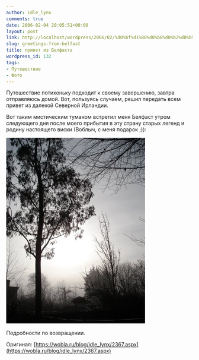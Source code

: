 ```yaml
---
author: idle_lynx
comments: true
date: 2006-02-04 20:05:51+00:00
layout: post
link: http://localhost/wordpress/2006/02/%d0%bf%d1%80%d0%b8%d0%b2%d0%b5%d1%82-%d0%b8%d0%b7-%d0%91%d0%b5%d0%bb%d1%84%d0%b0%d1%81%d1%82%d0%b0/
slug: greetings-from-belfast
title: привет из Белфаста
wordpress_id: 132
tags:
- Путешествие
- Фото
---
```


Путешествие потихоньку подходит к своему завершению, завтра отправляюсь домой. Вот, пользуясь случаем, решил передать всем привет из далекой Северной Ирландии.

Вот таким мистическим туманом встретил меня Белфаст утром следующего дня после моего прибытия в эту страну старых легенд и родину настоящего виски (Воблыч, с меня подарок ;)):

![Spooky Morning in Belfast](images/2007/05/94b272d1-6f49-4491-8028-883b0a95041f.JPG)

Подробности по возвращении.

Оригинал: [https://wobla.ru/blog/idle_lynx/2367.aspx](https://wobla.ru/blog/idle_lynx/2367.aspx)
